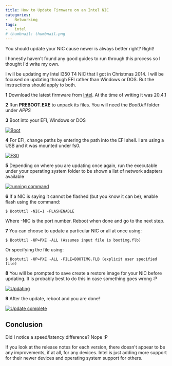 ```yaml
---
title: How to Update Firmware on an Intel NIC
categories:
-   Networking
tags:
-   intel
# thumbnail: thumbnail.png
---
```


You should update your NIC cause newer is always better right? Right!

<!-- more -->

I honestly haven't found any good guides to run through this process so I thought I'd write my own.

I will be updating my Intel I350 T4 NIC that I got in Christmas 2014. I will be focused on updating through EFI rather than Windows or DOS. But the instructions should apply to both.

**1** Download the latest firmware from [Intel](https://downloadcenter.intel.com/download/19186/Intel-Ethernet-Connections-Boot-Utility-Preboot-images-and-EFI-Drivers). At the time of writing it was 20.4.1

**2** Run **PREBOOT.EXE** to unpack its files. You will need the _BootUtil_ folder under _APPS_

**3** Boot into your EFI, Windows or DOS

[![Boot]({{page.images}}boot.png)]({{page.images}}boot.png)

**4** For EFI, change paths by entering the path into the EFI shell. I am using a USB and it was mounted under fs0.

[![FS0]({{page.images}}fs0.png)]({{page.images}}fs0.png)

**5** Depending on where you are updating once again, run the executable under your operating system folder to be shown a list of network adapters available

[![running command]({{page.images}}running-command.png)]({{page.images}}running-command.png)

**6** If a NIC is saying it cannot be flashed (but you know it can be), enable flash using the command:

```terminal
$ BootUtil -NIC=1 -FLASHENABLE
```

Where -NIC is the port number. Reboot when done and go to the next step.

**7** You can choose to update a particular NIC or all at once using:

```terminal
$ BootUtil -UP=PXE -ALL (Assumes input file is bootimg.flb)
```

Or specifying the file using:

```terminal
$ Bootutil -UP=PXE -ALL -FILE=BOOTIMG.FLB (explicit user specified file)
```

**8** You will be prompted to save create a restore image for your NIC before updating. It is probably best to do this in case something goes wrong :P

[![Updating]({{page.images}}updating.png)]({{page.images}}updating.png)

**9** After the update, reboot and you are done!

[![Update complete]({{page.images}}update-complete.png)]({{page.images}}update-complete.png)

## Conclusion

Did I notice a speed/latency difference? Nope :P

If you look at the release notes for each version, there doesn't appear to be any improvements, if at all, for any devices. Intel is just adding more support for their newer devices and operating system support for others.
